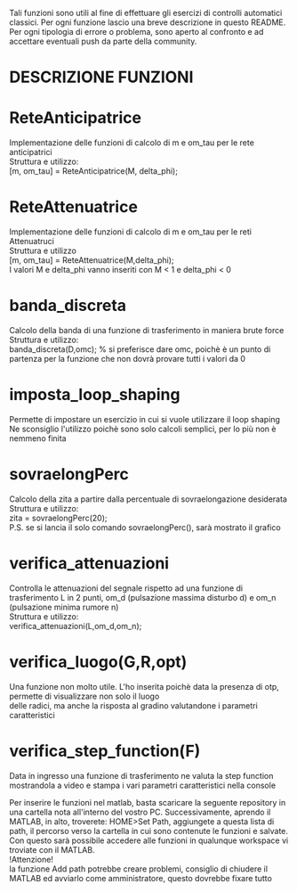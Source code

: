 Tali funzioni sono utili al fine di effettuare gli esercizi di controlli automatici
classici. Per ogni funzione lascio una breve descrizione in questo README.
Per ogni tipologia di errore o problema, sono aperto al confronto e ad accettare 
eventuali push da parte della community.

# DESCRIZIONE FUNZIONI
# ReteAnticipatrice # 
Implementazione delle funzioni di calcolo di m e om_tau per le rete anticipatrici  
Struttura e utilizzo:  
[m, om_tau] = ReteAnticipatrice(M, delta_phi);

# ReteAttenuatrice #
Implementazione delle funzioni di calcolo di m e om_tau per le reti Attenuatruci  
Struttura e utilizzo  
[m, om_tau] = ReteAttenuatrice(M,delta_phi);  
I valori M e delta_phi vanno inseriti con M < 1 e delta_phi < 0

# banda_discreta
Calcolo della banda di una funzione di trasferimento in maniera brute force  
Struttura e utilizzo:  
banda_discreta(D,omc); % si preferisce dare omc, poichè è un punto di partenza per la funzione che non dovrà provare tutti i valori da 0

# imposta_loop_shaping
Permette di impostare un esercizio in cui si vuole utilizzare il loop shaping  
Ne sconsiglio l'utilizzo poichè sono solo calcoli semplici, per lo più non è nemmeno finita

# sovraelongPerc
Calcolo della zita a partire dalla percentuale di sovraelongazione desiderata  
Struttura e utilizzo:  
zita = sovraelongPerc(20);  
P.S. se si lancia il solo comando sovraelongPerc(), sarà mostrato il grafico

# verifica_attenuazioni
Controlla le attenuazioni del segnale rispetto ad una funzione di trasferimento L in 2 punti, om_d (pulsazione massima disturbo d) e om_n (pulsazione minima rumore n)  
Struttura e utilizzo:  
verifica_attenuazioni(L,om_d,om_n);

# verifica_luogo(G,R,opt)
Una funzione non molto utile. L'ho inserita poichè data la presenza di otp, permette di visualizzare non solo il luogo  
delle radici, ma anche la risposta al gradino valutandone i parametri caratteristici

# verifica_step_function(F)
Data in ingresso una funzione di trasferimento ne valuta la step function mostrandola a video
e stampa i vari parametri caratteristici nella console  


Per inserire le funzioni nel matlab, basta scaricare la seguente repository in una cartella nota all'interno del vostro PC. Successivamente, aprendo il MATLAB, in alto, troverete: HOME>Set Path, aggiungete a questa lista di path, il percorso verso la cartella in cui sono contenute le funzioni e salvate. Con questo sarà possibile accedere alle funzioni in qualunque workspace vi troviate con il MATLAB.  
!Attenzione!  
la funzione Add path potrebbe creare problemi, consiglio di chiudere il MATLAB ed avviarlo come amministratore, questo dovrebbe fixare tutto
